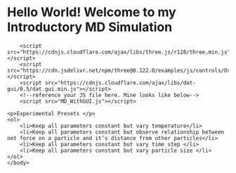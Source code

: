 <html>
	<head>
		<meta charset=utf-8>
		<meta name="viewport" content="width=device-width, user-scalable=no, minimum-scale=1.0, maximum-scale=1.0">
		<title>Simple Particle Motion</title>
		<style>
			body { margin: 0; }
			canvas { width: 100%; height: 100% }
		</style>
	</head>
	<body>
	<h1> Hello World! Welcome to my Introductory MD Simulation  </h1>
    <!-- CDN Link to Three.js -->
    	
		<script src="https://cdnjs.cloudflare.com/ajax/libs/three.js/r128/three.min.js"></script>
		<script src="https://cdn.jsdelivr.net/npm/three@0.122.0/examples/js/controls/OrbitControls.min.js"></script>
	    <script src="https://cdnjs.cloudflare.com/ajax/libs/dat-gui/0.5/dat.gui.min.js"></script>
		<!--reference your JS file here. Mine looks like below-->
    	<script src="MD_WithGUI.js"></script>
    	
    <p>Experimental Presets </p>
    <ol>
    	<li>Keep all parameters constant but vary temperature</li>
      	<li>Keep all parameters constant but observe relationship between net force on a particle and it’s distance from other particles</li>
        <li>Keep all parameters constant but vary time step </li>
        <li>Keep all parameters constant but vary particle size </li>
    </ol>
	</body>
</html>
